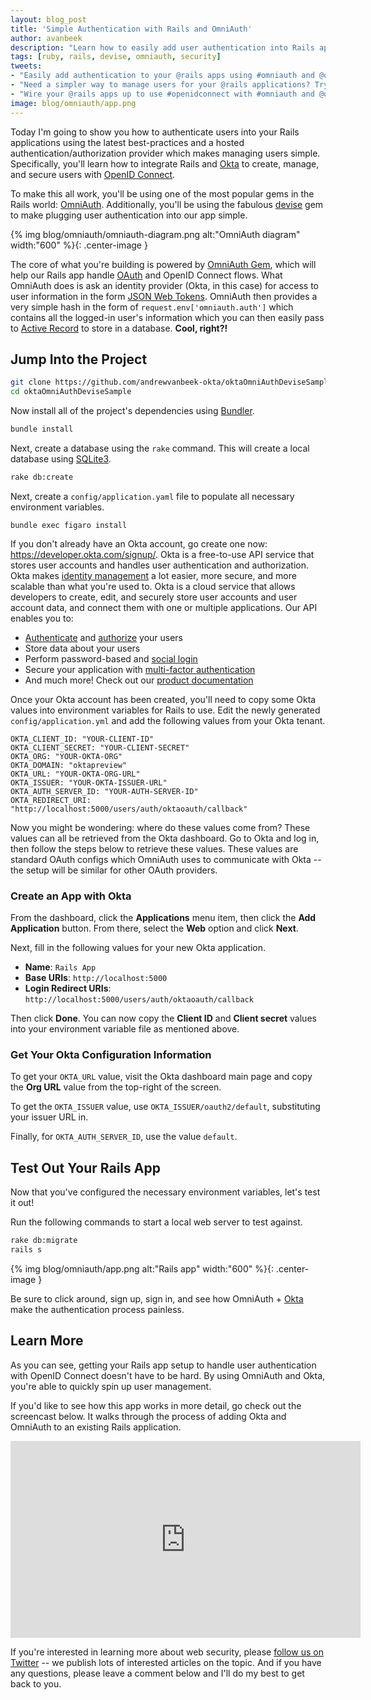 ```yaml
---
layout: blog_post
title: 'Simple Authentication with Rails and OmniAuth'
author: avanbeek
description: "Learn how to easily add user authentication into Rails apps using OmniAuth, devise, and Okta."
tags: [ruby, rails, devise, omniauth, security]
tweets:
- "Easily add authentication to your @rails apps using #omniauth and @oktadev <3"
- "Need a simpler way to manage users for your @rails applications? Try @oktadev! We just published an article showcasing how to make things work with #omniauth"
- "Wire your @rails apps up to use #openidconnect with #omniauth and @oktadev"
image: blog/omniauth/app.png
---
```


Today I'm going to show you how to authenticate users into your Rails applications using the latest best-practices and a hosted authentication/authorization provider which makes managing users simple. Specifically, you'll learn how to integrate Rails and [Okta](https://developer.okta.com/) to create, manage, and secure users with [OpenID Connect](/blog/2017/07/25/oidc-primer-part-1).

To make this all work, you'll be using one of the most popular gems in the Rails world: [OmniAuth](https://github.com/omniauth/omniauth). Additionally, you'll be using the fabulous [devise](https://github.com/plataformatec/devise) gem to make plugging user authentication into our app simple.

{% img blog/omniauth/omniauth-diagram.png alt:"OmniAuth diagram" width:"600" %}{: .center-image }

The core of what you're building is powered by [OmniAuth Gem](https://github.com/omniauth/omniauth), which will help our Rails app handle [OAuth](/blog/2017/06/21/what-the-heck-is-oauth) and OpenID Connect flows. What OmniAuth does is ask an identity provider (Okta, in this case) for access to user information in the form [JSON Web Tokens](/authentication-guide/tokens/validating-access-tokens). OmniAuth then provides a very simple hash in the form of `request.env['omniauth.auth']` which contains all the logged-in user's information which you can then easily pass to [Active Record](https://guides.rubyonrails.org/active_record_basics.html) to store in a database. **Cool, right?!**

## Jump Into the Project

```bash
git clone https://github.com/andrewvanbeek-okta/oktaOmniAuthDeviseSample.git
cd oktaOmniAuthDeviseSample
 ```

Now install all of the project's dependencies using [Bundler](https://bundler.io/).

```bash
bundle install
 ```

Next, create a database using the `rake` command. This will create a local
database using [SQLite3](https://www.sqlite.org/index.html).

```bash
rake db:create
```

Next, create a `config/application.yaml` file to populate all necessary environment variables.

```
bundle exec figaro install
 ```

If you don't already have an Okta account, go create one now: <https://developer.okta.com/signup/>. Okta is a free-to-use API service that stores user accounts and handles user authentication and authorization. Okta makes [identity management](https://developer.okta.com/product/user-management/) a lot easier, more secure, and more scalable than what you're used to. Okta is a cloud service that allows developers to create, edit, and securely store user accounts and user account data, and connect them with one or multiple applications. Our API enables you to:

* [Authenticate](https://developer.okta.com/product/authentication/) and [authorize](https://developer.okta.com/product/authorization/) your users
* Store data about your users
* Perform password-based and [social login](https://developer.okta.com/authentication-guide/social-login/)
* Secure your application with [multi-factor authentication](https://developer.okta.com/use_cases/mfa/)
* And much more! Check out our [product documentation](https://developer.okta.com/documentation/)

Once your Okta account has been created, you'll need to copy some Okta values into environment variables for Rails to use. Edit the newly generated `config/application.yml` and add the following values from your Okta tenant.
```
OKTA_CLIENT_ID: "YOUR-CLIENT-ID"
OKTA_CLIENT_SECRET: "YOUR-CLIENT-SECRET"
OKTA_ORG: "YOUR-OKTA-ORG"
OKTA_DOMAIN: "oktapreview"
OKTA_URL: "YOUR-OKTA-ORG-URL"
OKTA_ISSUER: "YOUR-OKTA-ISSUER-URL"
OKTA_AUTH_SERVER_ID: "YOUR-AUTH-SERVER-ID"
OKTA_REDIRECT_URI: "http://localhost:5000/users/auth/oktaoauth/callback"
 ```

Now you might be wondering: where do these values come from? These values can all be retrieved from the Okta dashboard. Go to Okta and log in, then follow the steps below to retrieve these values. These values are standard OAuth configs which OmniAuth uses to communicate with Okta -- the setup will be similar for other OAuth providers.

### Create an App with Okta

From the dashboard, click the **Applications** menu item, then click the **Add Application** button. From there, select the **Web** option and click **Next**.

Next, fill in the following values for your new Okta application.

- **Name**: `Rails App`
- **Base URIs**: `http://localhost:5000`
- **Login Redirect URIs**: `http://localhost:5000/users/auth/oktaoauth/callback`

Then click **Done**. You can now copy the **Client ID** and **Client secret** values into your environment variable file as mentioned above.

### Get Your Okta Configuration Information

To get your `OKTA_URL` value, visit the Okta dashboard main page and copy the **Org URL** value from the top-right of the screen.

To get the `OKTA_ISSUER` value, use `OKTA_ISSUER/oauth2/default`, substituting your issuer URL in.

Finally, for `OKTA_AUTH_SERVER_ID`, use the value `default`.

## Test Out Your Rails App

Now that you've configured the necessary environment variables, let's test it out!

Run the following commands to start a local web server to test against.

 ```bash
rake db:migrate
rails s
```

{% img blog/omniauth/app.png alt:"Rails app" width:"600" %}{: .center-image }

Be sure to click around, sign up, sign in, and see how OmniAuth + [Okta](https://developer.okta.com/signup/) make the authentication process painless.

## Learn More

As you can see, getting your Rails app setup to handle user authentication with OpenID Connect doesn't have to be hard. By using OmniAuth and Okta, you're able to quickly spin up user management.

If you'd like to see how this app works in more detail, go check out the screencast below. It walks through the process of adding Okta and OmniAuth to an existing Rails application.

<div style="margin: 0 auth; text-align: center;"><iframe width="560" height="315" src="https://www.youtube.com/embed/8_Yt4U2lJJM" frameborder="0" allow="autoplay; encrypted-media" allowfullscreen></iframe></div>

If you're interested in learning more about web security, please [follow us on Twitter](https://twitter.com/oktadev) -- we publish lots of interested articles on the topic. And if you have any questions, please leave a comment below and I'll do my best to get back to you.
